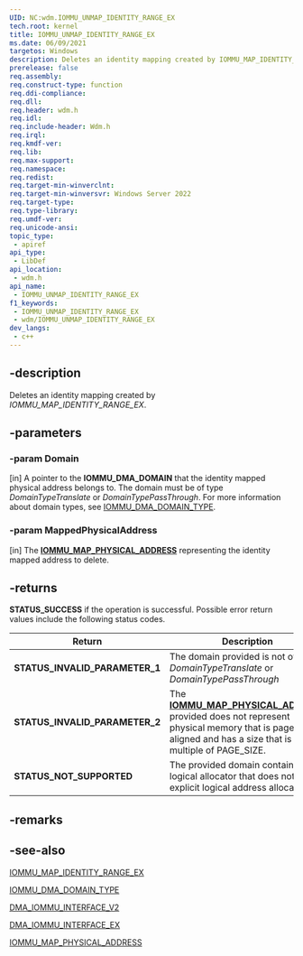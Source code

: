 ```yaml
---
UID: NC:wdm.IOMMU_UNMAP_IDENTITY_RANGE_EX
tech.root: kernel
title: IOMMU_UNMAP_IDENTITY_RANGE_EX
ms.date: 06/09/2021
targetos: Windows
description: Deletes an identity mapping created by IOMMU_MAP_IDENTITY_RANGE_EX.
prerelease: false
req.assembly: 
req.construct-type: function
req.ddi-compliance: 
req.dll: 
req.header: wdm.h
req.idl: 
req.include-header: Wdm.h
req.irql: 
req.kmdf-ver: 
req.lib: 
req.max-support: 
req.namespace: 
req.redist: 
req.target-min-winverclnt: 
req.target-min-winversvr: Windows Server 2022
req.target-type: 
req.type-library: 
req.umdf-ver: 
req.unicode-ansi: 
topic_type:
 - apiref
api_type:
 - LibDef
api_location:
 - wdm.h
api_name:
 - IOMMU_UNMAP_IDENTITY_RANGE_EX
f1_keywords:
 - IOMMU_UNMAP_IDENTITY_RANGE_EX
 - wdm/IOMMU_UNMAP_IDENTITY_RANGE_EX
dev_langs:
 - c++
---
```


## -description

Deletes an identity mapping created by *IOMMU_MAP_IDENTITY_RANGE_EX*.

## -parameters

### -param Domain

[in]
A pointer to the **IOMMU_DMA_DOMAIN** that the identity mapped physical address belongs to. The domain must be of type *DomainTypeTranslate* or *DomainTypePassThrough*. For more information about domain types, see [IOMMU_DMA_DOMAIN_TYPE](ne-wdm-iommu_dma_domain_type.md).

### -param MappedPhysicalAddress

[in]
The [**IOMMU_MAP_PHYSICAL_ADDRESS**](ns-wdm-iommu_map_physical_address.md) representing the identity mapped address to delete.

## -returns

**STATUS_SUCCESS** if the operation is successful. Possible error return values include the following status codes.

| Return | Description |
|--|--|
| **STATUS_INVALID_PARAMETER_1** | The domain provided is not of type *DomainTypeTranslate* or *DomainTypePassThrough* |
| **STATUS_INVALID_PARAMETER_2** | The [**IOMMU_MAP_PHYSICAL_ADDRESS**](ns-wdm-iommu_map_physical_address.md) provided does not represent physical memory that is page-aligned and has a size that is a multiple of PAGE_SIZE. |
| **STATUS_NOT_SUPPORTED** | The provided domain contains a logical allocator that does not allow explicit logical address allocation. |

## -remarks

## -see-also

[IOMMU_MAP_IDENTITY_RANGE_EX](nc-wdm-iommu_map_identity_range_ex.md)

[IOMMU_DMA_DOMAIN_TYPE](ne-wdm-iommu_dma_domain_type.md)

[DMA_IOMMU_INTERFACE_V2](ns-wdm-dma_iommu_interface_v2.md)

[DMA_IOMMU_INTERFACE_EX](ns-wdm-dma_iommu_interface_ex.md)

[IOMMU_MAP_PHYSICAL_ADDRESS](ns-wdm-iommu_map_physical_address.md)
